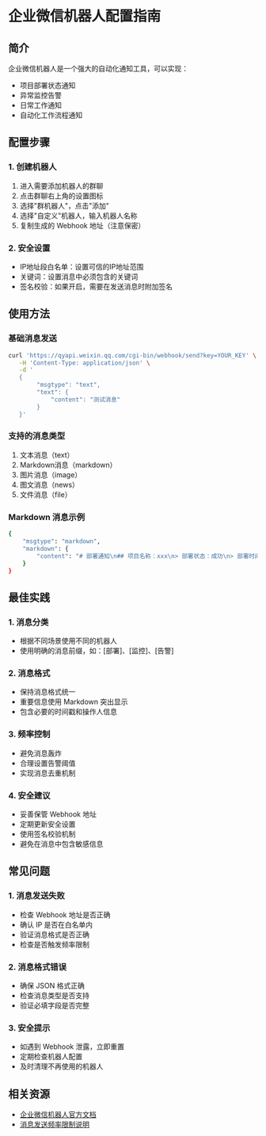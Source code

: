 
# 企业微信机器人配置指南

## 简介

企业微信机器人是一个强大的自动化通知工具，可以实现：
- 项目部署状态通知
- 异常监控告警
- 日常工作通知
- 自动化工作流程通知

## 配置步骤

### 1. 创建机器人
1. 进入需要添加机器人的群聊
2. 点击群聊右上角的设置图标
3. 选择"群机器人"，点击"添加"
4. 选择"自定义"机器人，输入机器人名称
5. 复制生成的 Webhook 地址（注意保密）

### 2. 安全设置
- IP地址段白名单：设置可信的IP地址范围
- 关键词：设置消息中必须包含的关键词
- 签名校验：如果开启，需要在发送消息时附加签名

## 使用方法

### 基础消息发送
```bash
curl 'https://qyapi.weixin.qq.com/cgi-bin/webhook/send?key=YOUR_KEY' \
   -H 'Content-Type: application/json' \
   -d '
   {
        "msgtype": "text",
        "text": {
            "content": "测试消息"
        }
   }'
```

### 支持的消息类型
1. 文本消息（text）
2. Markdown消息（markdown）
3. 图片消息（image）
4. 图文消息（news）
5. 文件消息（file）

### Markdown 消息示例
```bash
{
    "msgtype": "markdown",
    "markdown": {
        "content": "# 部署通知\n## 项目名称：xxx\n> 部署状态：成功\n> 部署时间：2024-03-11 10:00:00"
    }
}
```

## 最佳实践

### 1. 消息分类
- 根据不同场景使用不同的机器人
- 使用明确的消息前缀，如：[部署]、[监控]、[告警]

### 2. 消息格式
- 保持消息格式统一
- 重要信息使用 Markdown 突出显示
- 包含必要的时间戳和操作人信息

### 3. 频率控制
- 避免消息轰炸
- 合理设置告警阈值
- 实现消息去重机制

### 4. 安全建议
- 妥善保管 Webhook 地址
- 定期更新安全设置
- 使用签名校验机制
- 避免在消息中包含敏感信息

## 常见问题

### 1. 消息发送失败
- 检查 Webhook 地址是否正确
- 确认 IP 是否在白名单内
- 验证消息格式是否正确
- 检查是否触发频率限制

### 2. 消息格式错误
- 确保 JSON 格式正确
- 检查消息类型是否支持
- 验证必填字段是否完整

### 3. 安全提示
- 如遇到 Webhook 泄露，立即重置
- 定期检查机器人配置
- 及时清理不再使用的机器人

## 相关资源
- [企业微信机器人官方文档](https://work.weixin.qq.com/api/doc/90000/90136/91770)
- [消息发送频率限制说明](https://work.weixin.qq.com/api/doc/90000/90136/91770#消息发送频率限制) 